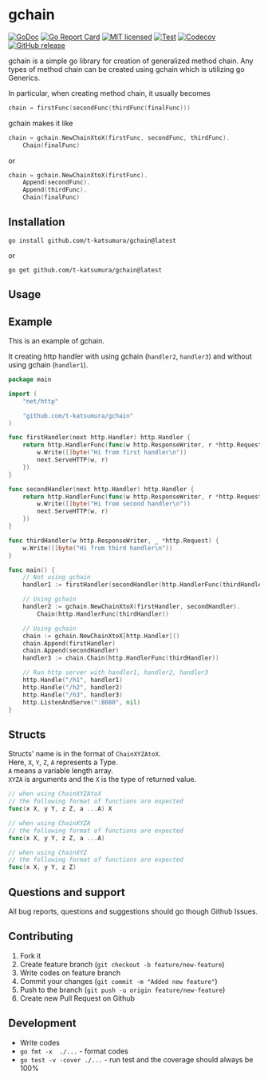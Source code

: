 # gchain

[![GoDoc](https://godoc.org/github.com/t-katsumura/gchain?status.svg)](http://godoc.org/github.com/t-katsumura/gchain)
[![Go Report Card](https://goreportcard.com/badge/github.com/t-katsumura/gchain)](https://goreportcard.com/report/github.com/t-katsumura/gchain)
[![MIT licensed](https://img.shields.io/badge/license-MIT-blue.svg)](./LICENSE)
[![Test](https://github.com/t-katsumura/gchain/actions/workflows/test.yml/badge.svg?branch=main)](https://github.com/t-katsumura/gchain/actions/workflows/test.yml?query=branch%3Amain)
[![Codecov](https://codecov.io/gh/t-katsumura/gchain/branch/main/graph/badge.svg?token=P5J4J1F6RN)](https://codecov.io/gh/t-katsumura/gchain)
[![GitHub release](https://img.shields.io/github/release/t-katsumura/gchain/all.svg?style=flat-square)](https://github.com/t-katsumura/gchain/releases)


gchain is a simple go library for creation of generalized method chain.
Any types of method chain can be created using gchain which is utilizing go Generics.

In particular, when creating method chain, it usually becomes

```go
chain = firstFunc(secondFunc(thirdFunc(finalFunc)))
```

gchain makes it like

```go
chain = gchain.NewChainXtoX(firstFunc, secondFunc, thirdFunc).
    Chain(finalFunc)
```

or

```go
chain = gchain.NewChainXtoX(firstFunc).
    Append(secondFunc).
    Append(thirdFunc).
    Chain(finalFunc)
```

## Installation

```
go install github.com/t-katsumura/gchain@latest
```

or 

```
go get github.com/t-katsumura/gchain@latest
```

## Usage


## Example

This is an example of gchain.

It creating http handler with using gchain (`handler2`, `handler3`) and without using gchain (`handler1`).

```go
package main

import (
    "net/http"

    "github.com/t-katsumura/gchain"
)

func firstHandler(next http.Handler) http.Handler {
    return http.HandlerFunc(func(w http.ResponseWriter, r *http.Request) {
        w.Write([]byte("Hi from first handler\n"))
        next.ServeHTTP(w, r)
    })
}

func secondHandler(next http.Handler) http.Handler {
    return http.HandlerFunc(func(w http.ResponseWriter, r *http.Request) {
        w.Write([]byte("Hi from second handler\n"))
        next.ServeHTTP(w, r)
    })
}

func thirdHandler(w http.ResponseWriter, _ *http.Request) {
    w.Write([]byte("Hi from third handler\n"))
}

func main() {
    // Not using gchain
    handler1 := firstHandler(secondHandler(http.HandlerFunc(thirdHandler)))

    // Using gchain
    handler2 := gchain.NewChainXtoX(firstHandler, secondHandler).
        Chain(http.HandlerFunc(thirdHandler))

    // Using gchain
    chain := gchain.NewChainXtoX[http.Handler]()
    chain.Append(firstHandler)
    chain.Append(secondHandler)
    handler3 := chain.Chain(http.HandlerFunc(thirdHandler))

    // Run http server with handler1, handler2, handler3
    http.Handle("/h1", handler1)
    http.Handle("/h2", handler2)
    http.Handle("/h3", handler3)
    http.ListenAndServe(":8080", nil)
}
```

## Structs

Structs' name is in the format of `ChainXYZAtoX`.  
Here, `X`, `Y`, `Z`, `A` represents a Type.  
`A` means a variable length array.  
`XYZA` is arguments and the `X` is the type of returned value.  

```go
// when using ChainXYZAtoX
// the following format of functions are expected
func(x X, y Y, z Z, a ...A) X
```

```go
// when using ChainXYZA
// the following format of functions are expected
func(x X, y Y, z Z, a ...A)
```

```go
// when using ChainXYZ
// the following format of functions are expected
func(x X, y Y, z Z)
```

## Questions and support
All bug reports, questions and suggestions should go though Github Issues.

## Contributing
1. Fork it
1. Create feature branch (`git checkout -b feature/new-feature`)
1. Write codes on feature branch
1. Commit your changes (`git commit -m "Added new feature"`)
1. Push to the branch (`git push -u origin feature/new-feature`)
1. Create new Pull Request on Github

## Development
- Write codes
- `go fmt -x  ./...` - format codes
- `go test -v -cover ./...` - run test and the coverage should always be 100%